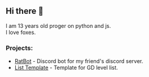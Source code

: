 ## Hi there 👋
I am 13 years old proger on python and js.<br />
I love foxes.

### Projects:
* [RatBot](https://github.com/thisisignitedoreo/ratbot) - Discord bot for my friend's discord server.
* [List Template](https://github.com/thisisignitedoreo/gd-list-template) - Template for GD level list.
